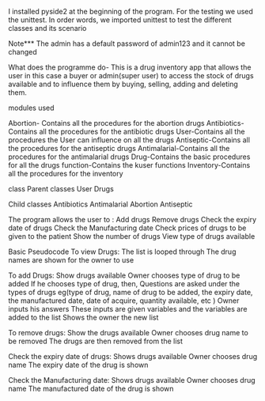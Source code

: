 I installed pyside2 at the beginning of the program. For the testing we used the unittest. 
In order words, we imported unittest to test the different classes and its scenario

Note*** The admin has a default password of admin123 and it cannot be changed

What does the programme do- This is a drug inventory app that allows the user in this case a buyer or admin(super user) to access the stock of drugs available and to influence them by buying, selling, adding and deleting them.

modules used

Abortion- Contains all the procedures for the abortion drugs Antibiotics-Contains all the procedures for the antibiotic drugs User-Contains all the procedures the User can influence on all the drugs Antiseptic-Contains all the procedures for the antiseptic drugs Antimalarial-Contains all the procedures for the antimalarial drugs Drug-Contains the basic procedures for all the drugs function-Contains the kuser functions Inventory-Contains all the procedures for the inventory

class Parent classes User Drugs

Child classes Antibiotics Antimalarial Abortion Antiseptic

The program allows the user to : Add drugs Remove drugs Check the expiry date of drugs Check the Manufacturing date Check prices of drugs to be given to the patient Show the number of drugs View type of drugs available

Basic Pseudocode To view Drugs: The list is looped through The drug names are shown for the owner to use

To add Drugs: Show drugs available Owner chooses type of drug to be added If he chooses type of drug, then, Questions are asked under the types of drugs eg(type of drug, name of drug to be added, the expiry date, the manufactured date, date of acquire, quantity available, etc ) Owner inputs his answers These inputs are given variables and the variables are added to the list Shows the owner the new list

To remove drugs: Show the drugs available Owner chooses drug name to be removed The drugs are then removed from the list

Check the expiry date of drugs: Shows drugs available Owner chooses drug name The expiry date of the drug is shown

Check the Manufacturing date: Shows drugs available Owner chooses drug name The manufactured date of the drug is shown
